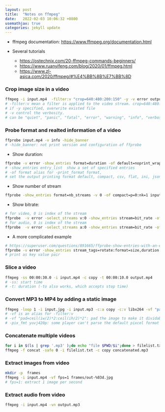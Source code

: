 ```yaml
---
layout: post
title:  "Notes on ffmpeg"
date:   2022-02-03 10:06:32 +0800
usemathjax: true
categories: jekyll update
---
```


- ffmpeg documentation: <https://www.ffmpeg.org/documentation.html>

- Several tutorials
  - <https://ostechnix.com/20-ffmpeg-commands-beginners/>
  - <https://www.ruanyifeng.com/blog/2020/01/ffmpeg.html>
  - <https://www.zl-asica.com/2020/ffmpeg/#%E4%BB%8B%E7%BB%8D>

### Crop image size in a video

```bash
ffmpeg -i input.mp4  -filter:v "crop=640:480:200:150" -y -v error output.mp4
# -filter:v mean a filter is applied to the video stream. crop=640:480:200:150 means crop a rect of size w:h:x:y
# if -y specified, overwrite existed file
# -v control the verbosity. 
# can be "quiet", "panic", "fatal", "error", "warning", "info", "verbose", "debug", "trace"
```

### Probe format and realted information of a video

```bash
ffprobe input.mp4 -v info -hide_banner
# -hide_banner: not print version and configuration of ffprobe
```

- Show duration:

```bash
ffprobe -v error -show_entries format=duration -of default=noprint_wrappers=1:nokey=1 input.mp4
# -show_entries entry_list  show a set of specified entries
# -of format alias for -print_format format, 
# set the output printing format default, compact, csv, flat, ini, json, xml
```

- Show number of stream

```bash
ffprobe -show_entries format=nb_streams -v 0 -of compact=p=0:nk=1 input.mp4
```
- Show bitrate:

```bash
# for video, 0 is index of the stream
ffprobe  -v error -select_streams v:0 -show_entries stream=bit_rate -of default=noprint_wrappers=1:nokey=1 input.mp4
# for audio, 0 is index of the stream
ffprobe  -v error -select_streams a:0 -show_entries stream=bit_rate -of default=noprint_wrappers=1:nokey=1 input.mp4
```

- A more complicated example
```bash
# https://superuser.com/questions/891665/ffprobe-show-entries-with-an-entry-name-that-uses-a-semicolon
ffprobe -v error -show_entries stream_tags=rotate:format=size,duration:stream=codec_name,bit_rate -of default=noprint_wrappers=1 input.mp4
# print as key value pair
```

### Slice a video

```bash
ffmpeg -ss 00:00:30.0 -i input.mp4 -c copy -t 00:00:10.0 output.mp4
# -ss: start time
# -t: duration (-to also works, which accepts stop time)
```



### Convert MP3 to MP4 by adding a static image

```bash
ffmpeg -loop 1 -i input.jpg -i input.mp3 -c:a copy -c:v libx264 -vf "pad=ceil(iw/2)*2:ceil(ih/2)*2" -pix_fmt yuvj420p -y -shortest output.mp4
# -vf is an alias for -filter:v
# -vf "pad=ceil(iw/2)*2:ceil(ih/2)*2": pad the image to make it dividable by 2
# -pix_fmt yuvj420p: some player can't parse the default pixcel format
```


### Concatenate multiple videos

```bash
for i in $(ls | grep '.mp3' );do echo "file $PWD/$i";done > filelist.txt
ffmpeg -f concat -safe 0 -i filelist.txt -c copy concatenated.mp3
```


### Extract images from video

```bash
mkdir -p  frames
ffmpeg -i input.mp4 -vf fps=1 frames/out-%03d.jpg
# fps=1: extract 1 image per second
```

### Extract audio from video

```bash
ffmpeg -i input.mp4 -vn output.mp3
```